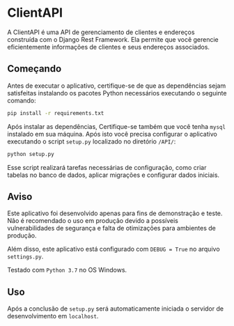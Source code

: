 # ClientAPI

A ClientAPI é uma API de gerenciamento de clientes e endereços construída com o Django Rest Framework. Ela permite que você gerencie eficientemente informações de clientes e seus endereços associados.

## Começando

Antes de executar o aplicativo, certifique-se de que as dependências sejam satisfeitas instalando os pacotes Python necessários executando o seguinte comando:

```bash
pip install -r requirements.txt
```

Após instalar as dependências, Certifique-se também que você tenha `mysql` instalado em sua máquina.
Após isto você precisa configurar o aplicativo executando o script `setup.py` localizado no diretório `/API/`:

```bash
python setup.py
```

Esse script realizará tarefas necessárias de configuração, como criar tabelas no banco de dados, aplicar migrações e configurar dados iniciais.

## Aviso
Este aplicativo foi desenvolvido apenas para fins de demonstração e teste. Não é recomendado o uso em produção devido a possíveis vulnerabilidades de segurança e falta de otimizações para ambientes de produção.

Além disso, este aplicativo está configurado com `DEBUG = True` no arquivo `settings.py`. 

Testado com `Python 3.7` no OS Windows.

## Uso
Após a conclusão de `setup.py` será automaticamente iniciada o servidor de desenvolvimento em `localhost`.
